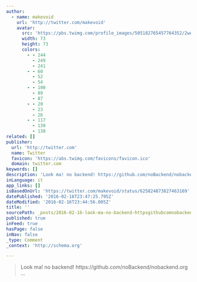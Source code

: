 ```yaml
---
author:
  - name: makevoid
    url: 'http://twitter.com/makevoid'
    avatar:
      src: 'https://pbs.twimg.com/profile_images/505182765457764352/2wAnUl4N_bigger.jpeg'
      width: 73
      height: 73
      colors:
        - - 244
          - 249
          - 241
        - - 60
          - 52
          - 54
        - - 100
          - 89
          - 87
        - - 20
          - 23
          - 26
        - - 117
          - 130
          - 138
related: []
publisher:
  url: 'http://twitter.com'
  name: Twitter
  favicon: 'https://abs.twimg.com/favicons/favicon.ico'
  domain: twitter.com
keywords: []
description: 'Look ma! no backend! https://github.com/noBackend/nobackend.org ...'
inLanguage: it
app_links: []
isBasedOnUrl: 'https://twitter.com/makevoid/status/625824873827463169'
datePublished: '2016-02-16T23:47:25.795Z'
dateModified: '2016-02-16T23:44:56.005Z'
title: ''
sourcePath: _posts/2016-02-16-look-ma-no-backend-httpsgithubcomnobackendnobackend.md
published: true
inFeed: true
hasPage: false
inNav: false
_type: Comment
_context: 'http://schema.org'

---
```

> Look ma&excl; no backend&excl; https&colon;&sol;&sol;github&period;com&sol;noBackend&sol;nobackend&period;org &period;&period;&period;